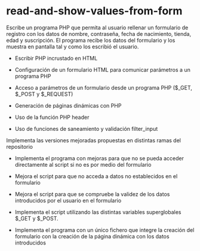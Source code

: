 # read-and-show-values-from-form
Escribe un programa PHP que permita al usuario rellenar un formulario de registro con los datos de nombre, contraseña, fecha de nacimiento, tienda, edad y suscripción. El programa recibe los datos del formulario y los muestra en pantalla tal y como los escribió el usuario.

* Escribir PHP incrustado en HTML

* Configuración de un formulario HTML para comunicar parámetros a un programa PHP

* Acceso a parámetros de un formulario desde un programa PHP ($_GET, $_POST y $_REQUEST)

* Generación de páginas dinámicas con PHP

* Uso de la función PHP header

* Uso de funciones de saneamiento y validación filter_input

Implementa las versiones mejoradas propuestas en distintas ramas del repositorio

* Implementa el programa con mejoras para que no se pueda acceder directamente al script si no es por medio del formulario

* Mejora el script para que no acceda a datos no establecidos en el formulario

* Mejora el script para que se compruebe la validez de los datos introducidos por el usuario en el formulario

* Implementa el script utilizando las distintas variables superglobales $_GET y $_POST.

* Implementa el programa con un único fichero que integre la creación del formulario con la creación de la página dinámica con los datos introducidos

